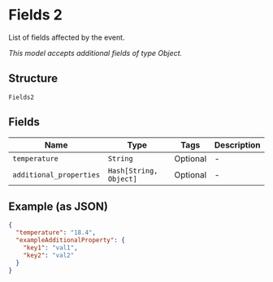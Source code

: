 
# Fields 2

List of fields affected by the event.

*This model accepts additional fields of type Object.*

## Structure

`Fields2`

## Fields

| Name | Type | Tags | Description |
|  --- | --- | --- | --- |
| `temperature` | `String` | Optional | - |
| `additional_properties` | `Hash[String, Object]` | Optional | - |

## Example (as JSON)

```json
{
  "temperature": "18.4",
  "exampleAdditionalProperty": {
    "key1": "val1",
    "key2": "val2"
  }
}
```

